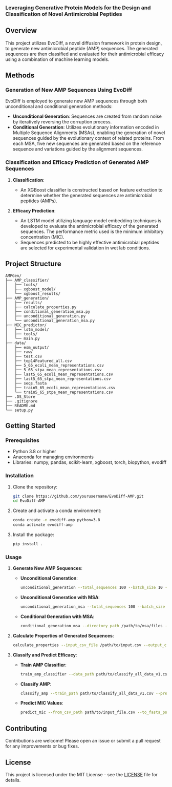### Leveraging Generative Protein Models for the Design and Classification of Novel Antimicrobial Peptides

## Overview

This project utilizes EvoDiff, a novel diffusion framework in protein design, to generate new antimicrobial peptide (AMP) sequences. The generated sequences are then classified and evaluated for their antimicrobial efficacy using a combination of machine learning models.

## Methods

### Generation of New AMP Sequences Using EvoDiff

EvoDiff is employed to generate new AMP sequences through both unconditional and conditional generation methods:

- **Unconditional Generation**: Sequences are created from random noise by iteratively reversing the corruption process.
- **Conditional Generation**: Utilizes evolutionary information encoded in Multiple Sequence Alignments (MSAs), enabling the generation of novel sequences guided by the evolutionary context of related proteins. From each MSA, five new sequences are generated based on the reference sequence and variations guided by the alignment sequences.

### Classification and Efficacy Prediction of Generated AMP Sequences

1. **Classification**:
   - An XGBoost classifier is constructed based on feature extraction to determine whether the generated sequences are antimicrobial peptides (AMPs).

2. **Efficacy Prediction**:
   - An LSTM model utilizing language model embedding techniques is developed to evaluate the antimicrobial efficacy of the generated sequences. The performance metric used is the minimum inhibitory concentration (MIC).
   - Sequences predicted to be highly effective antimicrobial peptides are selected for experimental validation in wet lab conditions.

## Project Structure

```
AMPGen/
├── AMP_classifier/
│   ├── tools/
│   ├── xgboost_model/
│   └── xgboost_results/
├── AMP_generation/
│   ├── results/
│   ├── calculate_properties.py
│   ├── conditional_generation_msa.py
│   ├── unconditional_generation.py
│   └── unconditional_generation_msa.py
├── MIC_predictor/
│   ├── lstm_model/
│   ├── tools/
│   └── main.py
├── data/
│   ├── esm_output/
│   ├── raw/
│   ├── test.csv
│   ├── top14Featured_all.csv
│   ├── 5_65_ecoli_mean_representations.csv
│   ├── 5_65_stpa_mean_representations.csv
│   ├── last5_65_ecoli_mean_representations.csv
│   ├── last5_65_stpa_mean_representations.csv
│   ├── seqs.fasta
│   ├── train5_65_ecoli_mean_representations.csv
│   └── train5_65_stpa_mean_representations.csv
├── .DS_Store
├── .gitignore
├── README.md
└── setup.py
```

## Getting Started

### Prerequisites

- Python 3.8 or higher
- Anaconda for managing environments
- Libraries: numpy, pandas, scikit-learn, xgboost, torch, biopython, evodiff

### Installation

1. Clone the repository:
   ```bash
   git clone https://github.com/yourusername/EvoDiff-AMP.git
   cd EvoDiff-AMP
   ```

2. Create and activate a conda environment:
   ```bash
   conda create -n evodiff-amp python=3.8
   conda activate evodiff-amp
   ```

3. Install the package:
   ```bash
   pip install .
   ```

### Usage

1. **Generate New AMP Sequences**:

   - **Unconditional Generation**:
     ```bash
     unconditional_generation --total_sequences 100 --batch_size 10 --output_file /path/to/output.csv
     ```

   - **Unconditional Generation with MSA**:
     ```bash
     unconditional_generation_msa --total_sequences 100 --batch_size 10 --n_sequences 64 --output_csv_file /path/to/output.csv
     ```

   - **Conditional Generation with MSA**:
     ```bash
     conditional_generation_msa --directory_path /path/to/msa/files --output_csv_file /path/to/output.csv --max_retries 5
     ```

2. **Calculate Properties of Generated Sequences**:
   ```bash
   calculate_properties --input_csv_file /path/to/input.csv --output_csv_file /path/to/output.csv
   ```

3. **Classify and Predict Efficacy**:
   - **Train AMP Classifier**:
     ```bash
     train_amp_classifier --data_path path/to/classify_all_data_v1.csv --model_output_path path/to/save/xgboost_model.pkl
     ```

   - **Classify AMP**:
     ```bash
     classify_amp --train_path path/to/classify_all_data_v1.csv --pre_path path/to/new_sequences.csv --out_path path/to/save/predictions.csv
     ```

   - **Predict MIC Values**:
     ```bash
     predict_mic --from_csv_path path/to/input_file.csv --to_fasta_path path/to/output_fasta.fasta --esm_model_location esm2_t36_3B_UR50D --output_dir path/to/esm_output_dir --repr_layers 36 --scaler_data_path path/to/scaler.pkl --model_path path/to/model.pth --result_path path/to/result.csv
     ```

## Contributing

Contributions are welcome! Please open an issue or submit a pull request for any improvements or bug fixes.

## License

This project is licensed under the MIT License - see the [LICENSE](LICENSE) file for details.

